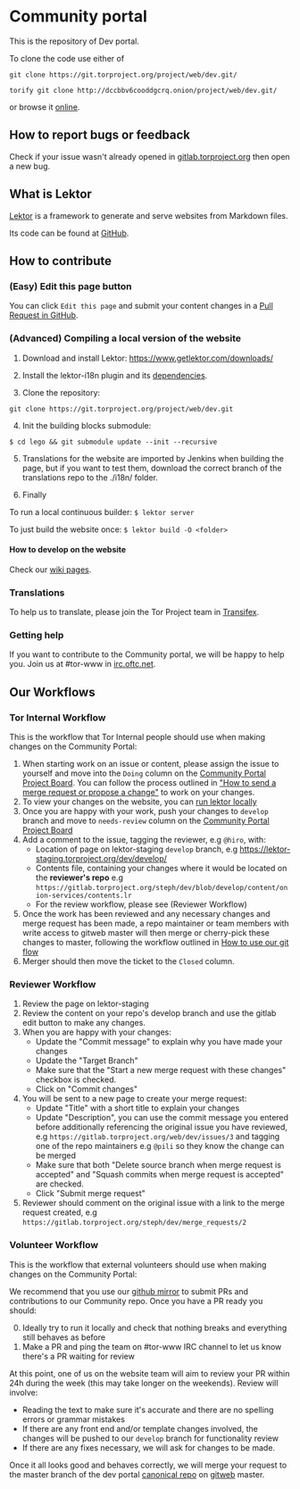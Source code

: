 # Community portal

This is the repository of Dev portal.

To clone the code use either of

```git clone https://git.torproject.org/project/web/dev.git/```

```torify git clone http://dccbbv6cooddgcrq.onion/project/web/dev.git/```

or browse it [online](http://gitweb.torproject.org/project/web/dev.git).

## How to report bugs or feedback

Check if your issue wasn't already opened in [gitlab.torproject.org](https://gitlab.torproject.org/web/dev/issues) then open a new bug.


## What is Lektor

[Lektor](https://www.getlektor.com/) is a framework to generate and serve websites from Markdown files.

Its code can be found at [GitHub](https://github.com/lektor/lektor).

## How to contribute

### (Easy) Edit this page button

You can click ```Edit this page``` and submit your content changes in a [Pull Request in GitHub](https://github.com/torproject/dev/pulls).

### (Advanced) Compiling a local version of the website

1. Download and install Lektor: https://www.getlektor.com/downloads/

2. Install the lektor-i18n plugin and its [dependencies](https://github.com/numericube/lektor-i18n-plugin#prerequisites).

3. Clone the repository:

```git clone https://git.torproject.org/project/web/dev.git```

4. Init the building blocks submodule:

```$ cd lego && git submodule update --init --recursive```

5. Translations for the website are imported by Jenkins when building the page, but if you want to test them, download the correct branch of the translations repo to the ./i18n/ folder.

6. Finally

To run a local continuous builder: ```$ lektor server```

To just build the website once: ```$ lektor build -O <folder>```

#### How to develop on the website

Check our [wiki pages](https://gitlab.torproject.org/tpo/web/dev/wikis/How-to-develop-on-the-website).

### Translations

To help us to translate, please join the Tor Project team in [Transifex](https://www.transifex.com/).

### Getting help

If you want to contribute to the Community portal, we will be happy to help you. Join us at #tor-www in [irc.oftc.net](https://www.oftc.net).

## Our Workflows

### Tor Internal Workflow

This is the workflow that Tor Internal people should use when making changes on the Community Portal:

1. When starting work on an issue or content, please assign the issue to yourself and move into the `Doing` column on the [Community Portal Project Board](https://gitlab.torproject.org/web/dev/-/boards). You can follow the process outlined in ["How to send a merge request or propose a change"](https://gitlab.torproject.org/web/tpo/wikis/Git-flow-and-merge-requests#how-to-send-a-merge-request-or-propose-a-change) to work on your changes.
2. To view your changes on the website, you can [run lektor locally](https://gitlab.torproject.org/web/tpo/wikis/Compiling-a-local-version-of-the-website)
3. Once you are happy with your work, push your changes to `develop` branch and move to `needs-review` column on the [Community Portal Project Board](https://gitlab.torproject.org/web/dev/-/boards)
4. Add a comment to the issue, tagging the reviewer, e.g `@hiro`, with:
    - Location of page on lektor-staging `develop` branch, e.g https://lektor-staging.torproject.org/dev/develop/
    - Contents file, containing your changes where it would be located on the **reviewer's repo** e.g `https://gitlab.torproject.org/steph/dev/blob/develop/content/onion-services/contents.lr`
    - For the review workflow, please see (Reviewer Workflow)
5. Once the work has been reviewed and any necessary changes and merge request has been made, a repo maintainer or team members with write access to gitweb master will then merge or cherry-pick these changes to master, following the workflow outlined in [How to use our git flow](https://gitlab.torproject.org/web/tpo/wikis/Git-flow-and-merge-requests#how-to-use-our-git-flow)
6. Merger should then move the ticket to the `Closed` column.

### Reviewer Workflow

1. Review the page on lektor-staging
2. Review the content on your repo's develop branch and use the gitlab edit button to make any changes.
3. When you are happy with your changes:
    - Update the "Commit message" to explain why you have made your changes
    - Update the "Target Branch"
    - Make sure that the "Start a new merge request with these changes" checkbox is checked.
    - Click on "Commit changes"
4. You will be sent to a new page to create your merge request:
    - Update "Title" with a short title to explain your changes
    - Update "Description", you can use the commit message you entered before additionally referencing the original issue you have reviewed, e.g `https://gitlab.torproject.org/web/dev/issues/3` and tagging one of the repo maintainers e.g `@pili` so they know the change can be merged
    - Make sure that both "Delete source branch when merge request is accepted" and "Squash commits when merge request is accepted" are checked.
    - Click "Submit merge request"
5. Reviewer should comment on the original issue with a link to the merge request created, e.g `https://gitlab.torproject.org/steph/dev/merge_requests/2`

### Volunteer Workflow

This is the workflow that external volunteers should use when making changes on the Community Portal:

We recommend that you use our [github mirror](https://github.com/torproject/dev) to submit PRs and contributions to our Community repo. Once you have a PR ready you should:

0. Ideally try to run it locally and check that nothing breaks and everything still behaves as before
1. Make a PR and ping the team on #tor-www IRC channel to let us know there's a PR waiting for review

At this point, one of us on the website team will aim to review your PR within 24h during the week (this may take longer on the weekends). Review will involve:

  - Reading the text to make sure it's accurate and there are no spelling errors or grammar mistakes
  - If there are any front end and/or template changes involved, the changes will be pushed to our `develop` branch for functionality review
  - If there are any fixes necessary, we will ask for changes to be made.

Once it all looks good and behaves correctly, we will merge your request to the master branch of the dev portal [canonical repo](https://gitweb.torproject.org/project/web/dev.git/) on [gitweb](https://gitweb.torproject.org/) master.
